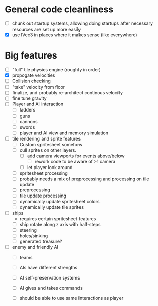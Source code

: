 # General code cleanliness
 - [ ] chunk out startup systems, allowing doing startups after necessary resources are set up more easily
- [x] use IVec3 in places where it makes sense (like everywhere)

# Big features
 - [ ] "full" tile physics engine (roughly in order)
  - [x] propogate velocities
  - [ ] Collision checking
  - [ ] "take" velocity from floor
  - [ ] finalize, and probably re-architect continous velocity
  - [ ] fine tune gravity
 - [ ] Player and AI interaction 
    - [ ] ladders
    - [ ] guns
    - [ ] cannons
    - [ ] swords
    - [ ] player and AI view and memory simulation
 - [ ] tile rendering and sprite features
    - [ ] Custom spritesheet somehow
    - [ ] cull sprites on other layers.
        - [ ] add camera viewports for events above/below 
            - [ ]  rework code to be aware of >1 camera
        - [ ] let player look around
    - [ ] spritesheet processing
     - [ ] probably needs a mix of preprocessing and processing on tile update
     - [ ] preprocessing
     - [ ] tile update processing
    - [ ] dynamically update spritesheet colors
    - [ ] dynamically update tile sprites
 - [ ] ships
    - requires certain spritesheet features
    - [ ] ship rotate along z axis with half-steps
    - [ ] steering
    - [ ] holes/sinking
    - [ ] generated treasure?
 - [ ] enemy and friendly AI
    - [ ] teams
    - [ ] AIs have different strengths
    - [ ] AI self-preservation systems
    - [ ] AI gives and takes commands
    - [ ] should be able to use same interactions as player

